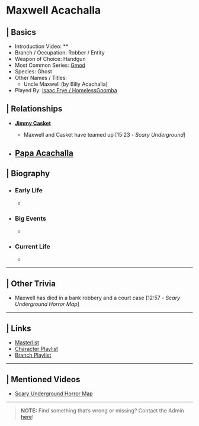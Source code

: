 # Maxwell Acachalla  


## | Basics  
- Introduction Video: **  
- Branch / Occupation: Robber / Entity  
- Weapon of Choice: Handgun  
- Most Common Series: [Gmod](6.Series/Gmod.html)  
- Species: Ghost  
- Other Names / Titles:   
  - Uncle Maxwell \(by Billy Acachalla)  
- Played By: [Isaac Frye / HomelessGoomba](3.Siblings/3.4.Isaac-Frye-HomelessGoomba.html)  


## | Relationships  
- [**Jimmy Casket**](5.Characters/Jimmy_Casket.html)  
  - Maxwell and Casket have teamed up \[15:23 - *Scary Underground*]

- [**Papa Acachalla**](5.Characters/Papa_Acachalla.html)
  - 


## | Biography  
- ### Early Life  
  -   
- ### Big Events  
  -   
- ### Current Life  
  -   

----

## | Other Trivia  
- Maxwell has died in a bank robbery and a court case \[12:57 - *Scary Underground Horror Map*]

----

## | Links  
- [Masterlist]()  
- [Character Playlist]()  
- [Branch Playlist]()  

----

## | Mentioned Videos
- [Scary Underground Horror Map](https://youtu.be/Hd_KT6KbnHI)

----

> **NOTE:** Find something that’s wrong or missing? Contact the Admin [here](../chapter_2.html)!